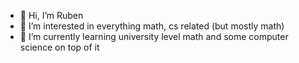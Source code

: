 - 👋 Hi, I’m Ruben
- 👀 I’m interested in everything math, cs related (but mostly math)
- 🌱 I’m currently learning university level math and some computer science on top of it

<!---
rubentium/rubentium is a ✨ special ✨ repository because its `README.md` (this file) appears on your GitHub profile.
You can click the Preview link to take a look at your changes.
--->
